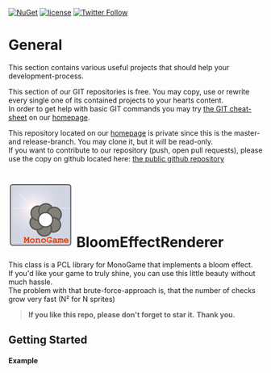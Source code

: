 [![NuGet](https://img.shields.io/nuget/v/BloomEffectRenderer.svg?maxAge=2592000)](https://www.nuget.org/packages/BloomEffectRenderer/)
 [![license](https://img.shields.io/github/license/unterrainerinformatik/BloomEffectRenderer.svg?maxAge=2592000)](http://unlicense.org)  [![Twitter Follow](https://img.shields.io/twitter/follow/throbax.svg?style=social&label=Follow&maxAge=2592000)](https://twitter.com/throbax)  

# General

This section contains various useful projects that should help your development-process.  

This section of our GIT repositories is free. You may copy, use or rewrite every single one of its contained projects to your hearts content.  
In order to get help with basic GIT commands you may try [the GIT cheat-sheet][coding] on our [homepage][homepage].  

This repository located on our  [homepage][homepage] is private since this is the master- and release-branch. You may clone it, but it will be read-only.  
If you want to contribute to our repository (push, open pull requests), please use the copy on github located here: [the public github repository][github]  

# ![Icon](https://github.com/UnterrainerInformatik/BloomEffectRenderer/raw/master/icon.png) BloomEffectRenderer

This class is a PCL library for MonoGame that implements a bloom effect.  
If you'd like your game to truly shine, you can use this little beauty without much hassle.  
The problem with that brute-force-approach is, that the number of checks grow very fast (N² for N sprites)   

> **If you like this repo, please don't forget to star it.**
> **Thank you.**



## Getting Started



#### Example



[homepage]: http://www.unterrainer.info
[coding]: http://www.unterrainer.info/Home/Coding
[github]: https://github.com/UnterrainerInformatik/BloomEffectRenderer